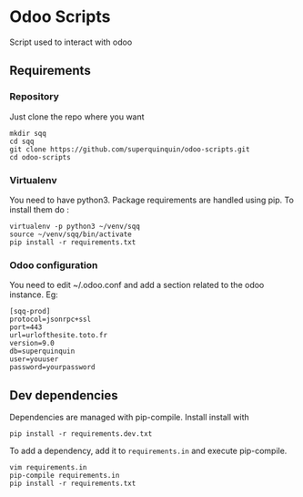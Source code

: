 Odoo Scripts
==========================

Script used to interact with odoo
## Requirements

### Repository
Just clone the repo where you want

```shell
mkdir sqq
cd sqq
git clone https://github.com/superquinquin/odoo-scripts.git 
cd odoo-scripts
```

### Virtualenv
You need to have python3. Package requirements are handled using pip. To install them do :

```shell
virtualenv -p python3 ~/venv/sqq
source ~/venv/sqq/bin/activate
pip install -r requirements.txt
```

### Odoo configuration
You need to edit ~/.odoo.conf and add a section related to the odoo instance.
Eg:

```shell
[sqq-prod]
protocol=jsonrpc+ssl
port=443
url=urlofthesite.toto.fr
version=9.0
db=superquinquin
user=youuser
password=yourpassword
```

## Dev dependencies
Dependencies are managed with pip-compile. Install install with 
```shell
pip install -r requirements.dev.txt
```
To add a dependency, add it to `requirements.in` and execute pip-compile.
```
vim requirements.in
pip-compile requirements.in
pip install -r requirements.txt
```
